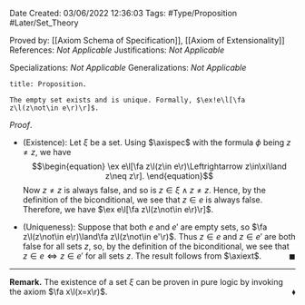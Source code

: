 <div class="topSpace"></div>

Date Created: 03/06/2022 12:36:03
Tags: #Type/Proposition #Later/Set_Theory

Proved by: [[Axiom Schema of Specification]], [[Axiom of Extensionality]]
References: _Not Applicable_
Justifications: _Not Applicable_

Specializations: _Not Applicable_
Generalizations: _Not Applicable_

``` ad-Proposition
title: Proposition.

The empty set exists and is unique. Formally, $\ex!e\l[\fa z\l(z\not\in e\r)\r]$.

```

_Proof_.
* (Existence): Let $\xi$ be a set. Using $\axispec$ with the formula $\phi$ being $z\neq z$, we have
$$\begin{equation}
    \ex e\l[\fa z\l(z\in e\r)\Leftrightarrow z\in\xi\land z\neq z\r].
\end{equation}$$
Now $z\neq z$ is always false, and so is $z\in\xi\land z\neq z$. Hence, by the definition of the biconditional, we see that $z\in e$ is always false. Therefore, we have $\ex e\l[\fa z\l(z\not\in e\r)\r]$.

* (Uniqueness): Suppose that both $e$ and $e'$ are empty sets, so $\fa z\l(z\not\in e\r)\land\fa z\l(z\not\in e'\r)$. Thus $z\in e$ and $z\in e'$ are both false for all sets $z$, so, by the definition of the biconditional, we see that $z\in e\Leftrightarrow z\in e'$ for all sets $z$. The result follows from $\axiext$.<span style="float:right;">$\blacksquare$</span>

---

**Remark.** The existence of a set $\xi$ can be proven in pure logic by invoking the axiom $\fa x\l(x=x\r)$.<span style="float:right;">$\blacklozenge$</span>
